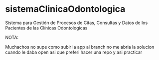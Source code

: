 # sistemaClinicaOdontologica
Sistema para Gestión de Procesos de Citas, Consultas y Datos de los Pacientes de las Clínicas Odontologicas

NOTA:

Muchachos no supe como subir la app al branch no me abria la solucion cuando le daba open asi que preferi hacer una repo y asi practicar
